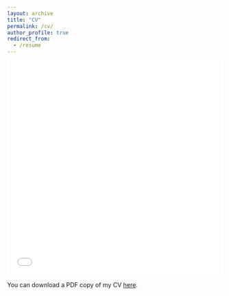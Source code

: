 ```yaml
---
layout: archive
title: "CV"
permalink: /cv/
author_profile: true
redirect_from:
  - /resume
---
```


<iframe src="/files/pdf/CV_Tengda.pdf" width="100%" height="500" frameborder="no" border="0" marginwidth="0" marginheight="0"></iframe>

You can download a PDF copy of my CV [here](/files/pdf/CV_Tengda.pdf).
